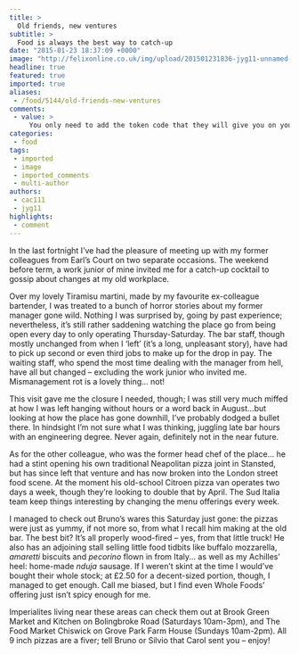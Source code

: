 ```yaml
---
title: >
  Old friends, new ventures
subtitle: >
  Food is always the best way to catch-up
date: "2015-01-23 18:37:09 +0000"
image: "http://felixonline.co.uk/img/upload/201501231836-jyg11-unnamed-4.jpg"
headline: true
featured: true
imported: true
aliases:
 - /food/5144/old-friends-new-ventures
comments:
 - value: >
     You only need to add the token code that they will give you on your website pages or post. You can write a post like how I did and that's all.
categories:
 - food
tags:
 - imported
 - image
 - imported_comments
 - multi-author
authors:
 - cac111
 - jyg11
highlights:
 - comment
---
```


In the last fortnight I’ve had the pleasure of meeting up with my former colleagues from Earl’s Court on two separate occasions. The weekend before term, a work junior of mine invited me for a catch-up cocktail to gossip about changes at my old workplace.

Over my lovely Tiramisu martini, made by my favourite ex-colleague bartender, I was treated to a bunch of horror stories about my former manager gone wild. Nothing I was surprised by, going by past experience; nevertheless, it’s still rather saddening watching the place go from being open every day to only operating Thursday-Saturday. The bar staff, though mostly unchanged from when I ‘left’ (it’s a long, unpleasant story), have had to pick up second or even third jobs to make up for the drop in pay. The waiting staff, who spend the most time dealing with the manager from hell, have all but changed – excluding the work junior who invited me. Mismanagement rot is a lovely thing... not!

This visit gave me the closure I needed, though; I was still very much miffed at how I was left hanging without hours or a word back in August...but looking at how the place has gone downhill, I’ve probably dodged a bullet there. In hindsight I’m not sure what I was thinking, juggling late bar hours with an engineering degree. Never again, definitely not in the near future.

As for the other colleague, who was the former head chef of the place... he had a stint opening his own traditional Neapolitan pizza joint in Stansted, but has since left that venture and has now broken into the London street food scene. At the moment his old-school Citroen pizza van operates two days a week, though they’re looking to double that by April. The Sud Italia team keep things interesting by changing the menu offerings every week.

I managed to check out Bruno’s wares this Saturday just gone: the pizzas were just as yummy, if not more so, from what I recall him making at the old bar. The best bit? It’s all properly wood-fired – yes, from that little truck! He also has an adjoining stall selling little food tidbits like buffalo mozzarella, _amaretti_ biscuits and _pecorino_ flown in from Italy... as well as my Achilles’ heel: home-made _nduja_ sausage. If I weren’t skint at the time I would’ve bought their whole stock; at £2.50 for a decent-sized portion, though, I managed to get enough. Call me biased, but I find even Whole Foods’ offering just isn’t spicy enough for me.

Imperialites living near these areas can check them out at Brook Green Market and Kitchen on Bolingbroke Road (Saturdays 10am-3pm), and The Food Market Chiswick on Grove Park Farm House (Sundays 10am-2pm). All 9 inch pizzas are a fiver; tell Bruno or Silvio that Carol sent you – enjoy!

